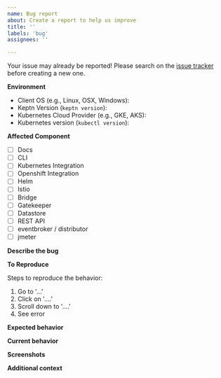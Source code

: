 ```yaml
---
name: Bug report
about: Create a report to help us improve
title: ''
labels: 'bug'
assignees: ''

---
```


Your issue may already be reported! Please search on the [issue tracker](https://github.com/keptn/keptn/issues) before creating a new one.


**Environment**
<!-- Please tell us about the environment in which this bug can be reproduced in -->

* Client OS (e.g., Linux, OSX, Windows):
* Keptn Version (`keptn version`):
* Kubernetes Cloud Provider (e.g., GKE, AKS):
* Kubernetes version (`kubectl version`):

<!-- Please also let us know about other components and their version if you believe that this issue is related to them (e.g., Istio, Web Browser Version). -->

**Affected Component**
<!-- Please tell us which component of Keptn is affected (leave empty if you are unsure). -->

* [ ] Docs
* [ ] CLI
* [ ] Kubernetes Integration
* [ ] Openshift Integration
* [ ] Helm
* [ ] Istio
* [ ] Bridge
* [ ] Gatekeeper
* [ ] Datastore
* [ ] REST API
* [ ] eventbroker / distributor
* [ ] jmeter

**Describe the bug**
<!-- Please provide a clear and concise description of what the bug is. Code samples should be put in the **To Reproduce** section. -->

**To Reproduce**
<!-- Please provide detailed instructions of how to reproduce the behaviour, including code samples if applicable. -->

Steps to reproduce the behavior:
1. Go to '...'
2. Click on '....'
3. Scroll down to '....'
4. See error

**Expected behavior**
<!--- Please provide a clear and concise description of what you expected to happen -->

**Current behavior**
<!--- Please tell us what happens instead of the expected behavior -->

**Screenshots**
<!-- If applicable, add screenshots to help explain your problem. -->

**Additional context**
<!-- Add any other context about the problem here. -->
